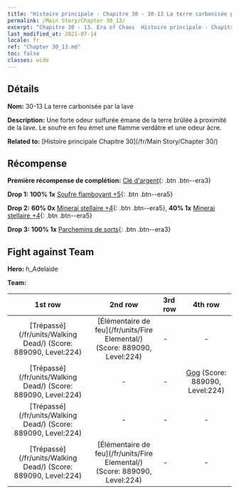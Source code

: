 ```yaml
---
title: "Histoire principale - Chapitre 30 - 30-13 La terre carbonisée par la lave"
permalink: /Main Story/Chapter 30_13/
excerpt: "Chapitre 30 - 13. Era of Chaos  Histoire principale - Chapitre 30_13. 30-13 La terre carbonisée par la lave"
last_modified_at: 2021-07-14
locale: fr
ref: "Chapter 30_13.md"
toc: false
classes: wide
---
```


## Détails

 **Nom:** 30-13 La terre carbonisée par la lave

 **Description:** Une forte odeur sulfurée émane de la terre brûlée à proximité de la lave. Le soufre en feu émet une flamme verdâtre et une odeur âcre.

 **Related to:** [Histoire principale Chapitre 30](/fr/Main Story/Chapter 30/)

## Récompense

 **Première récompense de complétion:** [Clé d'argent](/ItemsFR/con_693/){: .btn .btn--era3}

 **Drop 1:** **100% 1x** [Soufre flamboyant +5](/ItemsFR/mat_99/){: .btn .btn--era5}

 **Drop 2:** **60% 0x** [Minerai stellaire +4](/ItemsFR/mat_89/){: .btn .btn--era5}, **40% 1x** [Minerai stellaire +4](/ItemsFR/mat_89/){: .btn .btn--era5}

 **Drop 3:** **100% 1x** [Parchemins de sorts](/ItemsFR/con_694/){: .btn .btn--era3}


## Fight against Team
 **Hero:** h_Adelaide

 **Team:**


  | 1st row | 2nd row | 3rd row | 4th row |
  |:----:|:----:|:----|:----:|
  | [Trépassé](/fr/units/Walking Dead/) (Score: 889090, Level:224)  | [Élémentaire de feu](/fr/units/Fire Elemental/) (Score: 889090, Level:224)  | - | - |
  | [Trépassé](/fr/units/Walking Dead/) (Score: 889090, Level:224)  | - | - | [Gog](/fr/units/Gog/) (Score: 889090, Level:224)  |
  | [Trépassé](/fr/units/Walking Dead/) (Score: 889090, Level:224)  | - | - | - |
  | [Trépassé](/fr/units/Walking Dead/) (Score: 889090, Level:224)  | [Élémentaire de feu](/fr/units/Fire Elemental/) (Score: 889090, Level:224)  | - | - |


